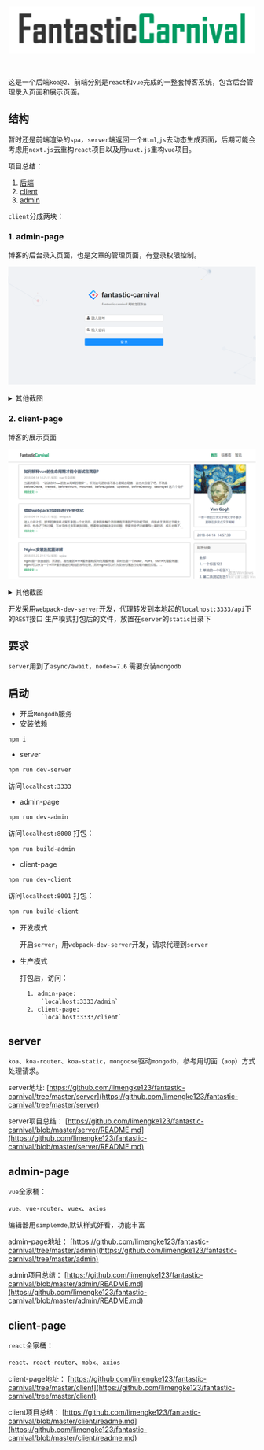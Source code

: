 <br>
<p align="center">
  <img width="500px" src="image/logo-b.svg" alt="fantastic-carnival" />
</p>
<br>

这是一个后端`koa@2`、前端分别是`react`和`vue`完成的一整套博客系统，包含后台管理录入页面和展示页面。

## 结构

暂时还是前端渲染的`spa`，`server`端返回一个`Html`,`js`去动态生成页面，后期可能会考虑用`next.js`去重构`react`项目以及用`nuxt.js`重构`vue`项目。

项目总结：

1. [后端](https://github.com/limengke123/fantastic-carnival/blob/master/server/README.md)
2. [client](https://github.com/limengke123/fantastic-carnival/blob/master/client/readme.md)
3. [admin](https://github.com/limengke123/fantastic-carnival/blob/master/admin/README.md)

`client`分成两块：

### 1. admin-page

博客的后台录入页面，也是文章的管理页面，有登录权限控制。

![登录](image/admin/login.png)

<details><summary>其他截图</summary><br>
<p>编辑页面</p>   
<img width="100%" src="/image/admin/edit.png" alt="编辑页面" />
<br>
<p>标签页面</p>
<img width="100%" src="/image/admin/post.png" alt="tag页面" />
<br>
</details>

### 2. client-page

博客的展示页面

![首页](image/client/home.png)

<details><summary>其他截图</summary><br>
<img width="100%" src="/image/client/article.png" alt="tag页面" />
<br>
</details>

开发采用`webpack-dev-server`开发，代理转发到本地起的`localhost:3333/api`下的`REST`接口
生产模式打包后的文件，放置在`server`的`static`目录下

## 要求

`server`用到了`async/await`，`node>=7.6`
需要安装`mongodb`

## 启动

* 开启`Mongodb`服务
* 安装依赖

```bash
npm i
```

* server

```bash
npm run dev-server
```

访问`localhost:3333`

* admin-page

```bash
npm run dev-admin
```

访问`localhost:8000`
打包：

```bash
npm run build-admin
```

* client-page

```bash
npm run dev-client
```

访问`localhost:8001`
打包：

```bash
npm run build-client
```

* 开发模式

    开启`server`，用`webpack-dev-server`开发，请求代理到`server`

* 生产模式

    打包后，访问：

        1. admin-page:
            `localhost:3333/admin`
        2. client-page:
            `localhost:3333/client`

## server

`koa`、`koa-router`、`koa-static`，`mongoose`驱动`mongodb`，参考用切面（`aop`）方式处理请求。

server地址:
[https://github.com/limengke123/fantastic-carnival/tree/master/server](https://github.com/limengke123/fantastic-carnival/tree/master/server)

server项目总结：
[https://github.com/limengke123/fantastic-carnival/blob/master/server/README.md](https://github.com/limengke123/fantastic-carnival/blob/master/server/README.md)

## admin-page

`vue`全家桶：

`vue`、`vue-router`、`vuex`、`axios`

编辑器用`simplemde`,默认样式好看，功能丰富

admin-page地址：
[https://github.com/limengke123/fantastic-carnival/tree/master/admin](https://github.com/limengke123/fantastic-carnival/tree/master/admin)

admin项目总结：
[https://github.com/limengke123/fantastic-carnival/blob/master/admin/README.md](https://github.com/limengke123/fantastic-carnival/blob/master/admin/README.md)

## client-page

`react`全家桶：

`react`、`react-router`、`mobx`、`axios`

client-page地址：
[https://github.com/limengke123/fantastic-carnival/tree/master/client](https://github.com/limengke123/fantastic-carnival/tree/master/client)

client项目总结：
[https://github.com/limengke123/fantastic-carnival/blob/master/client/readme.md](https://github.com/limengke123/fantastic-carnival/blob/master/client/readme.md)